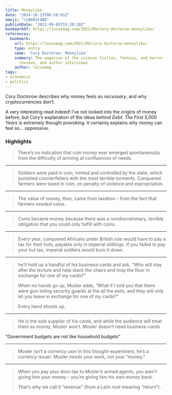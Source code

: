 ```yaml
---
title: Moneylike
date: "2024-10-13T06:58:01Z"
emoji: "\U0001F4B8"
publishDate: "2022-09-05T15:30:28Z"
bookmarkOf: https://locusmag.com/2022/09/cory-doctorow-moneylike/
references:
  bookmark:
    url: https://locusmag.com/2022/09/cory-doctorow-moneylike/
    type: entry
    name: 'Cory Doctorow: Moneylike'
    summary: The magazine of the science fiction, fantasy, and horror field with news,
      reviews, and author interviews
    author: locusmag
tags:
- economics
- politics
---
```

Cory Doctorow describes why money feels so _necessary_, and why cryptocurrencies don’t.

A very interesting read indeed! I’ve not looked into the origins of money before, but Cory’s explanation of the ideas behind _Debt: The First 5,000 Years_ is extremely thought provoking. It certainly explains why money can feel so… oppressive.

### Highlights

> There’s no indication that coin money ever emerged spontaneously from the difficulty of arriving at confluences of needs.

---

> Soldiers were paid in coin, minted and controlled by the state, which punished counterfeiters with the most terrible torments. Conquered farmers were taxed in coin, on penalty of violence and expropriation.

---

> The value of money, then, came from taxation – from the fact that farmers _needed_ coins.

---

> Coins became money because there was a nondiscretionary, terrible obligation that you could only fulfill with coins.

---

> Every year, conquered Africans under British rule would have to pay a tax for their huts, payable only in imperial shillings. If you failed to pay your hut tax, imperial soldiers would burn it down.

---

> he’ll hold up a handful of his business-cards and ask, “Who will stay after the lecture and help stack the chairs and mop the floor in exchange for one of my cards?”
> 
> When no hands go up, Mosler adds, “What if I told you that there were gun-toting security guards at the all the exits, and they will only let you leave in exchange for one of my cards?”
> 
> Every hand shoots up.

---

> He is the sole supplier of his cards, and while the audience will treat them as money, Mosler won’t. Mosler doesn’t need business-cards

“Government budgets are not like household budgets”

---

> Mosler isn’t a currency _user_ in this thought-exper­iment, he’s a currency _issuer_. Mosler needs your work, not your “money.”

---

> When you pay your door-tax to Mosler’s armed agents, you aren’t giving him _your_ money – you’re giving him _his own money back_.
> 
> That’s why we call it “revenue” (from a Latin root meaning “return”).
